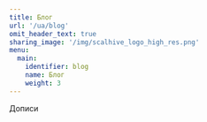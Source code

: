 ```yaml
---
title: Блог
url: '/ua/blog'
omit_header_text: true
sharing_image: '/img/scalhive_logo_high_res.png'
menu:
  main:
    identifier: blog
    name: Блог
    weight: 3
---
```

Дописи